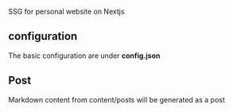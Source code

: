 

SSG for personal website on Nextjs


## configuration
The basic configuration are under **config.json**

## Post
Markdown content from content/posts will be generated as a post










